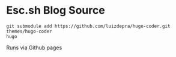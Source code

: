 # Esc.sh Blog Source

```
git submodule add https://github.com/luizdepra/hugo-coder.git themes/hugo-coder
hugo
```

Runs via Github pages
